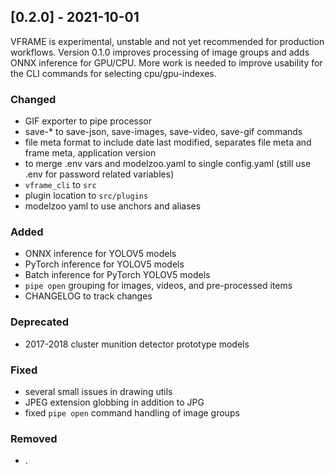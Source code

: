 ## [0.2.0] - 2021-10-01

VFRAME is experimental, unstable and not yet recommended for production workflows. Version 0.1.0 improves processing of image groups and adds ONNX inference for GPU/CPU. More work is needed to improve usability for the CLI commands for selecting cpu/gpu-indexes.

### Changed
- GIF exporter to pipe processor
- save-* to save-json, save-images, save-video, save-gif commands
- file meta format to include date last modified, separates file meta and frame meta, application version
- to merge .env vars and modelzoo.yaml to single config.yaml (still use .env for password related variables)
- `vframe_cli` to `src`
- plugin location to `src/plugins`
- modelzoo yaml to use anchors and aliases 

### Added
- ONNX inference for YOLOV5 models
- PyTorch inference for YOLOV5 models
- Batch inference for PyTorch YOLOV5 models
- `pipe open` grouping for images, videos, and pre-processed items
- CHANGELOG to track changes

### Deprecated
- 2017-2018 cluster munition detector prototype models

### Fixed
- several small issues in drawing utils
- JPEG extension globbing in addition to JPG
- fixed `pipe open` command handling of image groups

### Removed
- .
